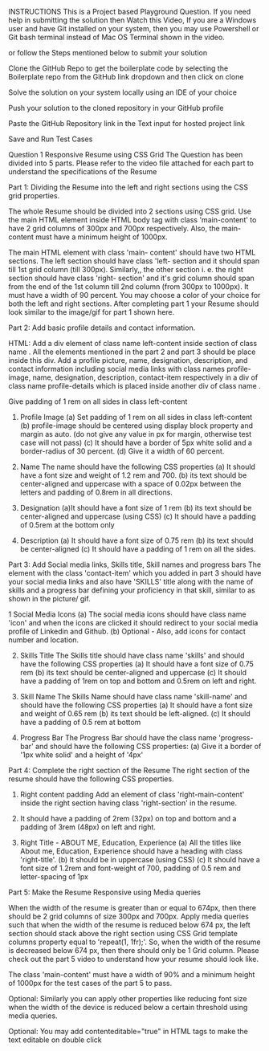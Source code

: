 INSTRUCTIONS
This is a Project based Playground Question.
If you need help in submitting the solution then Watch this Video, If you are a Windows user and have Git installed on your system, then you may use Powershell or Git bash terminal instead of Mac OS Terminal shown in the video.


or follow the Steps mentioned below to submit your solution

Clone the GitHub Repo to get the boilerplate code by selecting the Boilerplate repo from the GitHub link dropdown and then click on clone

Solve the solution on your system locally using an IDE of your choice

Push your solution to the cloned repository in your GitHub profile

Paste the GitHub Repository link in the Text input for hosted project link

Save and Run Test Cases

Question 1
Responsive Resume using CSS Grid
The Question has been divided into 5 parts. Please refer to the video file attached for each part to understand the specifications of the Resume



Part 1: Dividing the Resume into the left and right sections using the CSS grid properties.

The whole Resume should be divided into 2 sections using CSS grid. Use the main HTML element inside HTML body tag with class 'main-content' to have 2 grid columns of 300px and 700px respectively. Also, the main- content must have a minimum height of 1000px.

The main HTML element with class 'main- content' should have two HTML sections. The left section should have class 'left- section and it should span till 1st grid column (till 300px). Similarly,, the other section i. e. the right section should have class 'right- section' and it's grid column should span from the end of the 1st column till 2nd column (from 300px to 1000px). It must have a width of 90 percent.
You may choose a color of your choice for both the left and right sections. After completing part 1 your Resume should look similar to the image/gif for part 1 shown here.




Part 2: Add basic profile details and contact information.

HTML: Add a div element of class name left-content inside section of class name . All the elements mentioned in the part 2 and part 3 should be place inside this div.
Add a profile picture, name, designation, description, and contact information including social media links with class names profile-image, name, designation, description, contact-item respectively in a div of class name profile-details which is placed inside another div of class name .


Give padding of 1 rem on all sides in class left-content

1. Profile Image
(a) Set padding of 1 rem on all sides in class left-content
(b) profile-image should be centered using display block property and margin as auto. (do not give any value in px for margin, otherwise test case will not pass)
(c) It should have a border of 5px white solid and a border-radius of 30 percent.
(d) Give it a width of 60 percent.

2. Name
The name should have the following CSS properties
(a) It should have a font size and weight of 1.2 rem and 700.
(b) its text should be center-aligned and uppercase with a space of 0.02px between the letters and padding of 0.8rem in all directions.

3. Designation
(a)It should have a font size of 1 rem
(b) its text should be center-aligned and uppercase (using CSS)
(c) It should have a padding of 0.5rem at the bottom only

4. Description
(a) It should have a font size of 0.75 rem
(b) its text should be center-aligned
(c) It should have a padding of 1 rem on all the sides.

Part 3: Add Social media links, Skills title, Skill names and progress bars
The element with the class 'contact-item' which you added in part 3 should have your social media links and also have 'SKILLS' title along with the name of skills and a progress bar defining your proficiency in that skill, similar to as shown in the picture/ gif.

1 Social Media Icons
(a) The social media icons should have class name 'icon' and when the icons are clicked it should redirect to your social media profile of Linkedin and Github.
(b) Optional - Also, add icons for contact number and location.

2. Skills Title
The Skills title should have class name 'skills' and should have the following CSS properties
(a) It should have a font size of 0.75 rem
(b) its text should be center-aligned and uppercase
(c) It should have a padding of 1rem on top and bottom and 0.5rem on left and right.

3. Skill Name
The Skills Name should have class name 'skill-name' and should have the following CSS properties
(a) It should have a font size and weight of 0.65 rem
(b) its text should be left-aligned.
(c) It should have a padding of 0.5 rem at bottom

4. Progress Bar
The Progress Bar should have the class name 'progress-bar' and should have the following CSS properties:
(a) Give it a border of '1px white solid' and a height of '4px'


Part 4: Complete the right section of the Resume
The right section of the resume should have the following CSS properties.

1. Right content padding
Add an element of class 'right-main-content' inside the right section having class 'right-section' in the resume.

1. It should have a padding of 2rem (32px) on top and bottom and a padding of 3rem (48px) on left and right.

2. Right Title - ABOUT ME, Education, Experience
(a) All the titles like About me, Education, Experience should have a heading with class 'right-title'.
(b) It should be in uppercase (using CSS)
(c) It should have a font size of 1.2rem and font-weight of 700, padding of 0.5 rem and letter-spacing of 1px



Part 5: Make the Resume Responsive using Media queries


When the width of the resume is greater than or equal to 674px, then there should be 2 grid columns of size 300px and 700px.
Apply media queries such that when the width of the resume is reduced below 674 px, the left section should stack above the right section using CSS Grid template columns property equal to 'repeat(1, 1fr);'. So, when the width of the resume is decreased below 674 px, then there should only be 1 Grid column. Please check out the part 5 video to understand how your resume should look like.

The class 'main-content' must have a width of 90% and a minimum height of 1000px for the test cases of the part 5 to pass.


Optional: Similarly you can apply other properties like reducing font size when the width of the device is reduced below a certain threshold using media queries.

Optional: You may add contenteditable="true" in HTML tags to make the text editable on double click
